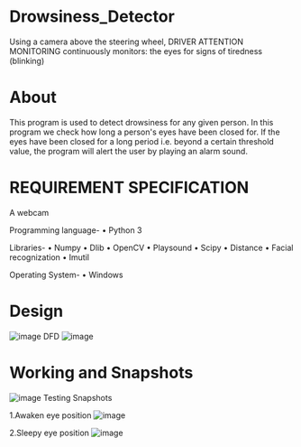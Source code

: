 # Drowsiness_Detector
Using a camera above the steering wheel, DRIVER ATTENTION MONITORING continuously monitors: the eyes for signs of tiredness (blinking)
# About
This program is used to detect drowsiness for any given person. In this program we check how long a person's eyes have been closed for. If the eyes have been closed for a long period i.e. beyond a certain threshold value, the program will alert the user by playing an alarm sound.
#  REQUIREMENT  SPECIFICATION
A webcam 


Programming language- 
•	Python 3



Libraries-
•	Numpy
•	Dlib
•	OpenCV
•	Playsound
•	Scipy
•	Distance
•	Facial recognization
•	Imutil


Operating System-
•	Windows

# Design
![image](https://user-images.githubusercontent.com/80600743/118392308-a369e180-b656-11eb-9e0a-e20568346770.png)
DFD
![image](https://user-images.githubusercontent.com/80600743/118392332-cac0ae80-b656-11eb-95c7-dec8167a1441.png)
# Working and Snapshots
![image](https://user-images.githubusercontent.com/80600743/118392354-f04db800-b656-11eb-82f5-e6160b779994.png)
Testing Snapshots

1.Awaken eye position
![image](https://user-images.githubusercontent.com/80600743/118392455-723de100-b657-11eb-9dc1-8781cd0fb00d.png)

2.Sleepy eye position 
![image](https://user-images.githubusercontent.com/80600743/118392466-8681de00-b657-11eb-84e0-a505dd3ea9ba.png)

